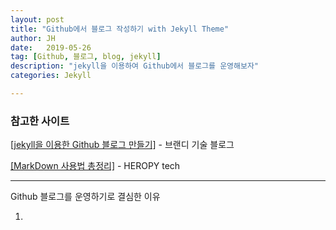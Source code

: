 ```yaml
---
layout: post
title: "Github에서 블로그 작성하기 with Jekyll Theme"
author: JH
date:   2019-05-26
tag: [Github, 블로그, blog, jekyll]
description: "jekyll을 이용하여 Github에서 블로그를 운영해보자"
categories: Jekyll

---
```


### 참고한 사이트

[[jekyll을 이용한 Github 블로그 만들기]](http://labs.brandi.co.kr/2018/05/14/chunbs.html) - 브랜디 기술 블로그

[[MarkDown 사용법 총정리]](https://heropy.blog/2017/09/30/markdown/) - HEROPY tech

---

Github 블로그를 운영하기로 결심한 이유

1.
